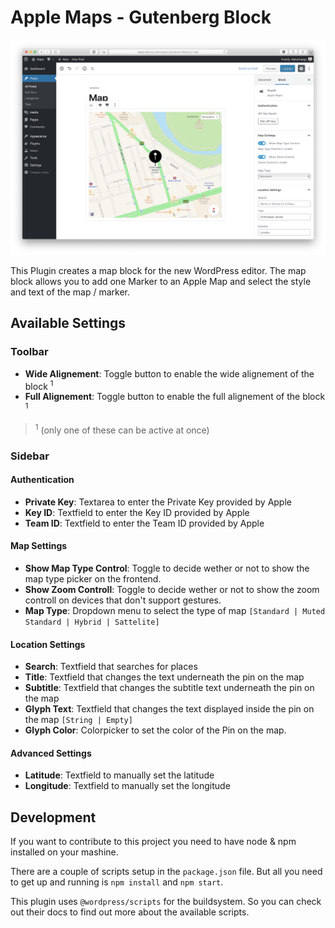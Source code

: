 # Apple Maps - Gutenberg Block

![Apple Maps Gutenberg Block inside the Gutenberg Editor](screenshot.png)

This Plugin creates a map block for the new WordPress editor. The map block allows you to add one Marker to an Apple Map and select the style and text of the map / marker.

## Available Settings

### Toolbar

- **Wide Alignement**: Toggle button to enable the wide alignement of the block <sup>1</sup>
- **Full Alignement**: Toggle button to enable the full alignement of the block <sup>1</sup>

> <sup>1</sup> (only one of these can be active at once)

### Sidebar

#### Authentication

- **Private Key**: Textarea to enter the Private Key provided by Apple
- **Key ID**: Textfield to enter the Key ID provided by Apple
- **Team ID**: Textfield to enter the Team ID provided by Apple

#### Map Settings

- **Show Map Type Control**: Toggle to decide wether or not to show the map type picker on the frontend.
- **Show Zoom Controll**: Toggle to decide wether or not to show the zoom controll on devices that don't support gestures.
- **Map Type**: Dropdown menu to select the type of map `[Standard | Muted Standard | Hybrid | Sattelite]`

#### Location Settings

- **Search**: Textfield that searches for places
- **Title**: Textfield that changes the text underneath the pin on the map
- **Subtitle**: Textfield that changes the subtitle text underneath the pin on the map
- **Glyph Text**: Textfield that changes the text displayed inside the pin on the map `[String | Empty]`
- **Glyph Color**: Colorpicker to set the color of the Pin on the map.

#### Advanced Settings
- **Latitude**: Textfield to manually set the latitude 
- **Longitude**: Textfield to manually set the longitude 


## Development
If you want to contribute to this project you need to have node & npm installed on your mashine.

There are a couple of scripts setup in the `package.json` file. But all you need to get up and running is `npm install` and `npm start`.

This plugin uses `@wordpress/scripts` for the buildsystem. So you can check out their docs to find out more about the available scripts. 